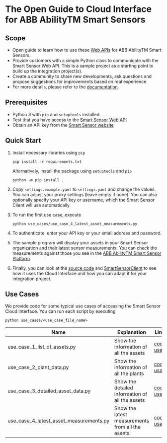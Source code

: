 # The Open Guide to Cloud Interface for ABB AbilityTM Smart Sensors

## Scope

- Open guide to learn how to use these [Web APIs](https://api.smartsensor.abb.com/swagger/) for ABB AbilityTM Smart Sensors.
- Provide customers with a simple Python class to communicate with the Smart Sensor Web API. This is a sample project as a starting point to build up the integration project(s).
- Create a community to share new developments, ask questions and propose suggestions for improvements based on real experience.
- For more details, please refer to the [documentation](docs/Cloud_Interface_Open_Guide.pdf).

## Prerequisites

- Python 3 with `pip` and `setuptools` installed
- Test that you have access to the [Smart Sensor Web API](https://api.smartsensor.abb.com/swagger/)
- Obtain an API key from the [Smart Sensor website](https://smartsensor.abb.com)

## Quick Start

1.  Install necessary libraries using `pip`

        pip install -r requirements.txt
    
    Alternatively, install the package using `setuptools` and `pip`
    
        python -m pip install .

2.  Copy `settings.example.yaml` to `settings.yaml` and change the values. You can adjust your proxy settings (leave empty if none).
    You can also optionally specify your API key or username, which the Smart Sensor Client will use automatically.

3.  To run the first use case, execute

    ```
    python use_cases/use_case_4_latest_asset_measurements.py
    ```
    
3.  To authenticate, enter your API key or your email address and password.

4.  The sample program will display your assets in your Smart Sensor organization and their latest sensor measurements. You can check the measurements against those you see in the [ABB AbilityTM Smart Sensor Platform](https://smartsensor.abb.com).

5.  Finally, you can look at the [source code](use_cases/use_cases_4_latest_asset_measurements.py) and [SmartSensorClient](smart_sensor_client/smart_sensor_client.py) to see how it uses the Cloud Interface and how you can adapt it for your integration project.

## Use Cases

We provide code for some typical use cases of accessing the Smart Sensor Cloud Interface.
You can run each script by executing

    python use_cases/<use_case_file_name>

| Name                                    | Explanation                                      | Links                                                                                                                         |
|-----------------------------------------|--------------------------------------------------|-------------------------------------------------------------------------------------------------------------------------------|
| use_case_1_list_of_assets.py            | Show the information of all the assets           | [code](use_cases/use_case_1_list_of_assets.py), [usage](use_cases/use_case_1_list_of_assets.md)                               |
| use_case_2_plant_data.py                | Show the information of all the plants           | [code](use_cases/use_case_2_plant_data.py), [usage](use_cases/use_case_2_plant_data.md)                                       |
| use_case_3_detailed_asset_data.py       | Show the detailed information of all the assets  | [code](use_cases/use_case_3_detailed_asset_data.py), [usage](use_cases/use_case_3_detailed_asset_data.md)                     |
| use_case_4_latest_asset_measurements.py | Show the latest measurements from all the assets | [code](use_cases/use_case_4_latest_asset_measurements.py), [usage](use_cases/use_case_4_latest_asset_measurements.md)         |
